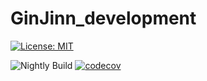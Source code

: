 # GinJinn_development

[![License: MIT](https://img.shields.io/badge/License-MIT-yellow.svg)](https://opensource.org/licenses/MIT)

![Nightly Build](https://github.com/AGOberprieler/GinJinn_development/workflows/Nightly%20Build/badge.svg) [![codecov](https://codecov.io/gh/AGOberprieler/GinJinn_development/branch/master/graph/badge.svg)](https://codecov.io/gh/AGOberprieler/GinJinn_development)

